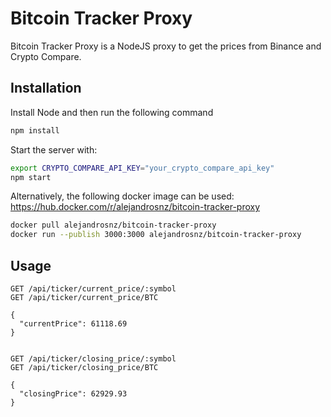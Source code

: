 # Bitcoin Tracker Proxy

Bitcoin Tracker Proxy is a NodeJS proxy to get the prices from Binance and Crypto Compare.

## Installation

Install Node and then run the following command

```bash
npm install
```

Start the server with:

```bash
export CRYPTO_COMPARE_API_KEY="your_crypto_compare_api_key"
npm start
```

Alternatively, the following docker image can be used: https://hub.docker.com/r/alejandrosnz/bitcoin-tracker-proxy

```bash
docker pull alejandrosnz/bitcoin-tracker-proxy
docker run --publish 3000:3000 alejandrosnz/bitcoin-tracker-proxy
```

## Usage

```
GET /api/ticker/current_price/:symbol
GET /api/ticker/current_price/BTC

{
  "currentPrice": 61118.69
}


GET /api/ticker/closing_price/:symbol
GET /api/ticker/closing_price/BTC

{
  "closingPrice": 62929.93
}

```
